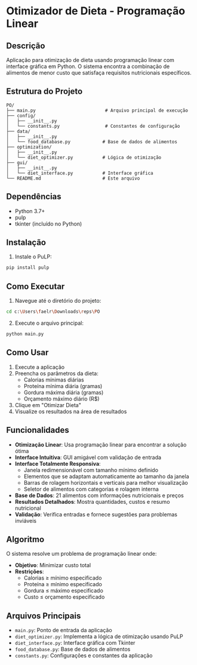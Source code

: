# Otimizador de Dieta - Programação Linear

## Descrição
Aplicação para otimização de dieta usando programação linear com interface gráfica em Python. O sistema encontra a combinação de alimentos de menor custo que satisfaça requisitos nutricionais específicos.

## Estrutura do Projeto
```
PO/
├── main.py                          # Arquivo principal de execução
├── config/
│   ├── __init__.py
│   └── constants.py                 # Constantes de configuração
├── data/
│   ├── __init__.py
│   └── food_database.py            # Base de dados de alimentos
├── optimization/
│   ├── __init__.py
│   └── diet_optimizer.py           # Lógica de otimização
├── gui/
│   ├── __init__.py
│   └── diet_interface.py           # Interface gráfica
└── README.md                       # Este arquivo
```

## Dependências
- Python 3.7+
- pulp
- tkinter (incluído no Python)

## Instalação
1. Instale o PuLP:
```bash
pip install pulp
```

## Como Executar
1. Navegue até o diretório do projeto:
```bash
cd c:\Users\faelr\Downloads\reps\PO
```

2. Execute o arquivo principal:
```bash
python main.py
```

## Como Usar
1. Execute a aplicação
2. Preencha os parâmetros da dieta:
   - Calorias mínimas diárias
   - Proteína mínima diária (gramas)
   - Gordura máxima diária (gramas)
   - Orçamento máximo diário (R$)
3. Clique em "Otimizar Dieta"
4. Visualize os resultados na área de resultados

## Funcionalidades
- **Otimização Linear**: Usa programação linear para encontrar a solução ótima
- **Interface Intuitiva**: GUI amigável com validação de entrada
- **Interface Totalmente Responsiva**: 
  - Janela redimensionável com tamanho mínimo definido
  - Elementos que se adaptam automaticamente ao tamanho da janela
  - Barras de rolagem horizontais e verticais para melhor visualização
  - Seletor de alimentos com categorias e rolagem interna
- **Base de Dados**: 21 alimentos com informações nutricionais e preços
- **Resultados Detalhados**: Mostra quantidades, custos e resumo nutricional
- **Validação**: Verifica entradas e fornece sugestões para problemas inviáveis

## Algoritmo
O sistema resolve um problema de programação linear onde:
- **Objetivo**: Minimizar custo total
- **Restrições**: 
  - Calorias ≥ mínimo especificado
  - Proteína ≥ mínimo especificado
  - Gordura ≤ máximo especificado
  - Custo ≤ orçamento especificado

## Arquivos Principais
- `main.py`: Ponto de entrada da aplicação
- `diet_optimizer.py`: Implementa a lógica de otimização usando PuLP
- `diet_interface.py`: Interface gráfica com Tkinter
- `food_database.py`: Base de dados de alimentos
- `constants.py`: Configurações e constantes da aplicação
